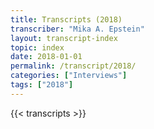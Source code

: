 ```yaml
---
title: Transcripts (2018)
transcriber: "Mika A. Epstein"
layout: transcript-index
topic: index
date: 2018-01-01
permalink: /transcript/2018/
categories: ["Interviews"]
tags: ["2018"]
---
```


{{< transcripts >}}
